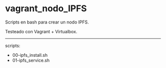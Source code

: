 # vagrant_nodo_IPFS

Scripts en bash para crear un nodo IPFS.

Testeado con Vagrant + Virtualbox.

---
scripts:
- 00-ipfs_install.sh
- 01-ipfs_service.sh
